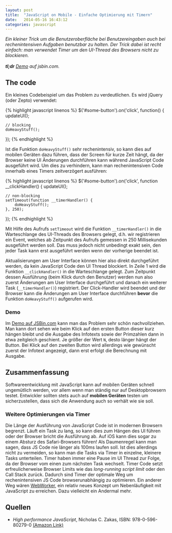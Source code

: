 ```yaml
---
layout: post
title:  "JavaScript on Mobile - Einfache Optimierung mit Timern"
date:   2014-05-16 16:43:12
categories: javascript
---
```


<em>
Ein kleiner Trick um die Benutzeroberfläche bei Benutzereingaben auch bei rechenintensiven Aufgaben benutzbar zu halten. Der Trick dabei ist recht einfach: man verwendet Timer um den UI-Thread des Browsers nicht zu blockieren.
<br><br>
<strong>tl;dr</strong> <a href="http://jsbin.com/dumaxovo/1/edit">Demo</a> auf jsbin.com.
</em>

## The code ##

Ein kleines Codebeispiel um das Problem zu verdeutlichen. Es wird jQuery (oder Zepto) verwendet:

{% highlight javascript linenos %}
$('#some-button').on('click', function() {
    updateUI();

    // blocking
    doHeavyStuff();
});
{% endhighlight %}

Ist die Funktion `doHeavyStuff()` sehr rechenintensiv, so kann dies auf mobilen Geräten dazu führen, dass der Screen für kurze Zeit hängt, da der Browser keine UI Änderungen durchführen kann während JavaScript Code ausgeführt wird. Um dies zu verhindern, kann man rechenintensiven Code innerhalb eines Timers zeitverzögert ausführen:

{% highlight javascript linenos %}
$('#some-button').on('click', function __clickHandler() {
    updateUI();

    // non-blocking
    setTimeout(function __timerHandler() {
        doHeavyStuff();
    }, 250);
});
{% endhighlight %}

Mit Hilfe des Aufrufs `setTimeout` wird die Funktion `__timerHandler()` in die Warteschlange des UI-Threads des Browsers gelegt, d.h. wir registrieren ein Event, welches ab Zeitpunkt des Aufrufs gemessen in 250 Millisekunden ausgeführt werden soll. Das muss jedoch nicht unbedingt exakt sein, den jeder Task kann erst ausgeführt werden wenn der vorherige beendet ist.

Aktualisierungen am User Interface können hier also direkt durchgeführt werden, da kein JavaScript Code den UI Thread blockiert. In Zeile 1 wird die Funktion `__clickHandler()` in die Warteschlange gelegt. Zum Zeitpunkt dessen Ausführung (beim Klick durch den Benutzer) werden nun also zuerst Änderungen am User Interface durchgeführt und danach ein weiterer Task (`__timerHandler()`) registriert. Der Click-Handler wird beendet und der Browser kann die Änderungen am User Interface durchführen __bevor__ die Funktion `doHeavyStuff()` aufgerufen wird.

### Demo ###

<!-- hmm not possible over ssl on gh-pages )-:
<a class="jsbin-embed" href="https://jsbin.com/dumaxovo/1/embed?output">JS Bin</a><script src="http://static.jsbin.com/js/embed.js"></script>
-->

Im [Demo auf JSBin.com](http://jsbin.com/dumaxovo/1/edit) kann man das Problem sehr schön nachvollziehen. Man kann dort sehen wie beim Klick auf den ersten Button dieser kurz hängen bleibt und die Ausgabe des Infotexts sowie der Primzahlen  dann in etwa zeitgleich geschient. Je größer der Wert `N`, desto länger hängt der Button.
Bei Klick auf den zweiten Button wird allerdings wie gewünscht zuerst der Infotext angezeigt, dann erst erfolgt die Berechnung mit Ausgabe.


## Zusammenfassung ##

Softwareentwicklung mit JavaScript kann auf mobilen Geräten schnell ungemütlich werden, vor allem wenn man ständig nur auf Desktopbrowsern testet. Entwickler sollten stets auch auf __mobilen Geräten__ testen um sicherzustellen, dass sich die Anwendung auch so verhält wie sie soll.


### Weitere Optimierungen via Timer ###

Die Länge der Ausführung von JavaScript Code ist in modernen Browsern begrenzt. Läuft ein Task zu lang, so kann dies zum Hängen des UI führen oder der Browser bricht die Ausführung ab. Auf iOS kann dies sogar zu einem Absturz des Safari-Browsers führen! Als Daumenregel kann man sagen, dass JS Code nie länger als 100ms laufen soll. Ist dies allerdings nicht zu vermeiden, so kann man die Tasks via Timer in einzelne, kleinere Tasks unterteilen.
Timer haben immer eine Pause im UI Thread zur Folge, da der Browser vom einen zum nächsten Task wechselt. Timer Code setzt erfreulicherweise Browser Limits wie das _long-running script limit_ oder den Call Stack zurück. Dadurch sind Timer der optimale Weg um rechenintensiven JS Code browserunabhängig zu optimieren. Ein anderer Weg wären <a href="http://www.html5rocks.com/de/tutorials/workers/basics/">WebWorker</a>, ein relativ neues Konzept um Nebenläufigkeit mit JavaScript zu erreichen. Dazu vielleicht ein Andermal mehr.


## Quellen ##
* _High performance JavaScript_, Nicholas C. Zakas, ISBN: 978-0-596-80279-0 [(Amazon Link)](http://www.amazon.de/Performance-JavaScript-Faster-Application-Interfaces/dp/059680279X)

